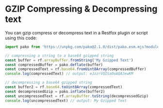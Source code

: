 # GZIP Compressing & Decompressing text

You can gzip compress or decompress text in a Restfox plugin or script using this code:

```javascript
import pako from 'https://unpkg.com/pako@2.1.0/dist/pako.esm.mjs?module'

// compressing a string to a base64 gzipped string
const buffer = rf.arrayBuffer.fromString('My Gzipped Text')
const compressedBuffer = pako.deflate(buffer)
const compressedText = rf.base64.fromUint8Array(compressedBuffer)
console.log(compressedText) // output: eJzzrVQISa0oAQAJewKM

// decompressing a base64 gzipped string
const buffer2 = rf.base64.toUint8Array(compressedText)
const decompressedGzip = pako.inflate(buffer2)
const uncompressedText = rf.arrayBuffer.toString(decompressedGzip)
console.log(uncompressedText) // output: My Gzipped Text
```
